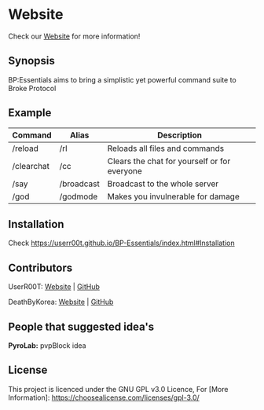 # Website

Check our [Website](https://userr00t.github.io/BP-Essentials/) for more information!


## Synopsis

BP:Essentials aims to bring a simplistic yet powerful command suite to Broke Protocol

## Example

|  Command | Alias  |  Description |
|---|---|---|
| /reload	  |  /rl	 | Reloads all files and commands  |
| /clearchat	  |  /cc	 |  Clears the chat for yourself or for everyone |
| /say	  | /broadcast   |  Broadcast to the whole server  |
| /god	  | /godmode	  | Makes you invulnerable for damage  |


## Installation

Check https://userr00t.github.io/BP-Essentials/index.html#Installation



## Contributors

UserR00T: [Website](https://UserR00T.com) | [GitHub](https://github.com/UserR00T)

DeathByKorea: [Website](https://DeathByKorea.uk) | [GitHub](https://github.com/DeathByKorea)

## People that suggested idea's

**PyroLab:** pvpBlock idea

## License

This project is licenced under the GNU GPL v3.0 Licence, For [More Information]: https://choosealicense.com/licenses/gpl-3.0/
